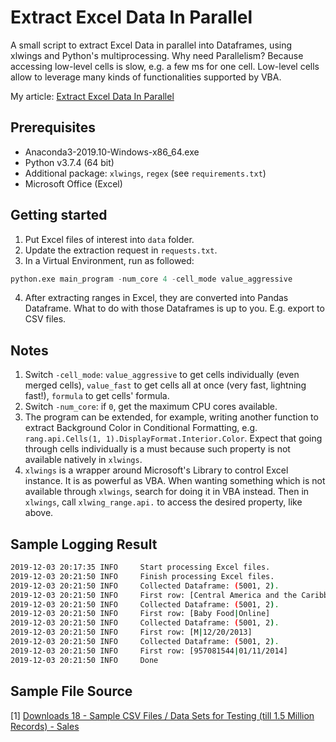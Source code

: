 # Extract Excel Data In Parallel
A small script to extract Excel Data in parallel into Dataframes, using xlwings and Python's multiprocessing. Why need Parallelism? Because accessing low-level cells is slow, e.g. a few ms for one cell. Low-level cells allow to leverage many kinds of functionalities supported by VBA.

My article: [Extract Excel Data In Parallel](https://medium.com/@thachngoctran/extract-excel-data-in-parallel-181838c4ed37)

## Prerequisites

+ Anaconda3-2019.10-Windows-x86_64.exe
+ Python v3.7.4 (64 bit)
+ Additional package: `xlwings`, `regex` (see `requirements.txt`)
+ Microsoft Office (Excel)

## Getting started

1. Put Excel files of interest into `data` folder.
2. Update the extraction request in `requests.txt`.
3. In a Virtual Environment, run as followed:

```python
python.exe main_program -num_core 4 -cell_mode value_aggressive
```

4. After extracting ranges in Excel, they are converted into Pandas Dataframe. What to do with those Dataframes is up to you. E.g. export to CSV files.

## Notes

1. Switch `-cell_mode`: `value_aggressive` to get cells individually (even merged cells), `value_fast` to get cells all at once (very fast, lightning fast!), `formula` to get cells' formula.
2. Switch `-num_core`: if `0`, get the maximum CPU cores available.
3. The program can be extended, for example, writing another function to extract Background Color in Conditional Formatting, e.g. `rang.api.Cells(1, 1).DisplayFormat.Interior.Color`. Expect that going through cells individually is a must because such property is not available natively in `xlwings`.
4. `xlwings` is a wrapper around Microsoft's Library to control Excel instance. It is as powerful as VBA. When wanting something which is not available through `xlwings`, search for doing it in VBA instead. Then in `xlwings`, call `xlwing_range.api.` to access the desired property, like above.

## Sample Logging Result

```bash
2019-12-03 20:17:35 INFO     Start processing Excel files.
2019-12-03 20:21:50 INFO     Finish processing Excel files.
2019-12-03 20:21:50 INFO     Collected Dataframe: (5001, 2).
2019-12-03 20:21:50 INFO     First row: [Central America and the Caribbean Antigua and Barbuda |Central America and the Caribbean Antigua and Barbuda ]
2019-12-03 20:21:50 INFO     Collected Dataframe: (5001, 2).
2019-12-03 20:21:50 INFO     First row: [Baby Food|Online]
2019-12-03 20:21:50 INFO     Collected Dataframe: (5001, 2).
2019-12-03 20:21:50 INFO     First row: [M|12/20/2013]
2019-12-03 20:21:50 INFO     Collected Dataframe: (5001, 2).
2019-12-03 20:21:50 INFO     First row: [957081544|01/11/2014]
2019-12-03 20:21:50 INFO     Done
```

## Sample File Source

[1] [Downloads 18 - Sample CSV Files / Data Sets for Testing (till 1.5 Million Records) - Sales](http://eforexcel.com/wp/downloads-18-sample-csv-files-data-sets-for-testing-sales/)
